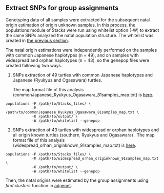 ## Extract SNPs for group assignments


Genotyping data of all samples were extracted for the subsequent natal origin estimation of origin unknown samples.
In this process, the populations module of Stacks were run using whitelist option (-W) to extract the same SNPs analyzed the natal population structure.
The whitelist was created in [the previous section](https://github.com/tmkhmbt/foraging_turtle_group_assignment/blob/main/Population%20structure.md).

The natal origin estimations were independently performed on the samples with common Japanese haplotypes (n = 49), and on samples with widespread and orphan haplotypes (n = 43), so the genepop files were created following two ways.


1. SNPs extraction of 49 turtles with common Japanese haplotypes and Japanese (Ryukyus and Ogasawara) turtles.

     The map format file of this analysis (commonJapanese_Ryukyus_Ogasawara_81samples_map.txt) is [here](https://github.com/tmkhmbt/foraging_turtle_group_assignment/blob/main/files/commonJapanese_Ryukyus_Ogasawara_81samples_map.txt).

```
populations -P /path/to/Stacks_files/ \
            -M /path/to/commonJapanese_Ryukyus_Ogasawara_81samples_map.txt \
            -O /path/to/output/ \
            -W /path/to/whitelist --genepop
```

2. SNPs extraction of 43 turtles with widespread or orphan haplotypes and all origin known turtles (southern, Ryukyus and Ogasawara) .
     The map format file of this analysis (widespread_orhan_originknown_91samples_map.txt) is [here](https://github.com/tmkhmbt/foraging_turtle_group_assignment/blob/main/files/widespread_orhan_originknown_91samples_map.txt).
```
populations -P /path/to/Stacks_files/ \
            -M /path/to/widespread_orhan_originknown_91samples_map.txt \
            -O /path/to/output/ \
            -W /path/to/whitelist --genepop
```

Then, the natal origins were estimated by the group assignments using *find.clusters* function in [adgenet](https://adegenet.r-forge.r-project.org/files/tutorial-dapc.pdf).
